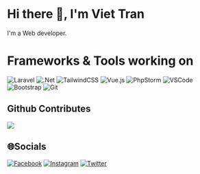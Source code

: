 # Hi there 👋, I'm Viet Tran
I'm a Web developer.


# Frameworks & Tools working on

![Laravel](https://img.shields.io/badge/laravel-%23FF2D20.svg?style=for-the-badge&logo=laravel&logoColor=white)
![.Net](https://img.shields.io/badge/.NET-5C2D91?style=for-the-badge&logo=.net&logoColor=white)
![TailwindCSS](https://img.shields.io/badge/tailwindcss-%2338B2AC.svg?style=for-the-badge&logo=tailwind-css&logoColor=white)
![Vue.js](https://img.shields.io/badge/vuejs-%2335495e.svg?style=for-the-badge&logo=vuedotjs&logoColor=%234FC08D)
![PhpStorm](https://img.shields.io/badge/phpstorm-143?style=for-the-badge&logo=phpstorm&logoColor=black&color=black&labelColor=darkorchid)
![VSCode](https://img.shields.io/badge/Vscode-007ACC?style=for-the-badge&logo=visualstudiocode&logoColor=white)
![Bootstrap](https://img.shields.io/badge/bootstrap-%23563D7C.svg?style=for-the-badge&logo=bootstrap&logoColor=white)
![Git](https://img.shields.io/badge/git-%23F05033.svg?style=for-the-badge&logo=git&logoColor=white)

## Github Contributes
![](https://github-readme-stats.vercel.app/api?username=vietcoderx&hide_border=false&include_all_commits=false&count_private=true)<br/>

## 🌐Socials

[![Facebook](https://img.shields.io/badge/Facebook-%231877F2.svg?logo=Facebook&logoColor=white)](https://facebook.com/viettran1200) [![Instagram](https://img.shields.io/badge/Instagram-%23E4405F.svg?logo=Instagram&logoColor=white)](https://www.instagram.com/tranviet.2000/) [![Twitter](https://img.shields.io/badge/Twitter-%231DA1F2.svg?logo=Twitter&logoColor=white)](https://x.com/tranvietit) 
